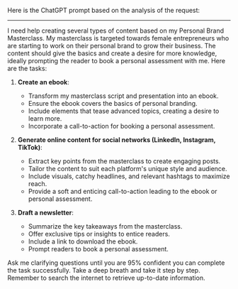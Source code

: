 Here is the ChatGPT prompt based on the analysis of the request:

---

I need help creating several types of content based on my Personal Brand Masterclass. My masterclass is targeted towards female entrepreneurs who are starting to work on their personal brand to grow their business. The content should give the basics and create a desire for more knowledge, ideally prompting the reader to book a personal assessment with me. Here are the tasks:

1. **Create an ebook**:
    - Transform my masterclass script and presentation into an ebook.
    - Ensure the ebook covers the basics of personal branding.
    - Include elements that tease advanced topics, creating a desire to learn more.
    - Incorporate a call-to-action for booking a personal assessment.

2. **Generate online content for social networks (LinkedIn, Instagram, TikTok)**:
    - Extract key points from the masterclass to create engaging posts.
    - Tailor the content to suit each platform's unique style and audience.
    - Include visuals, catchy headlines, and relevant hashtags to maximize reach.
    - Provide a soft and enticing call-to-action leading to the ebook or personal assessment.

3. **Draft a newsletter**:
    - Summarize the key takeaways from the masterclass.
    - Offer exclusive tips or insights to entice readers.
    - Include a link to download the ebook.
    - Prompt readers to book a personal assessment.

Ask me clarifying questions until you are 95% confident you can complete the task successfully. Take a deep breath and take it step by step. Remember to search the internet to retrieve up-to-date information.